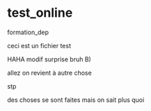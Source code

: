 # test_online
formation_dep

ceci est un fichier test

HAHA modif surprise bruh B)

allez on revient à autre chose

stp

des choses se sont faites mais on sait plus quoi